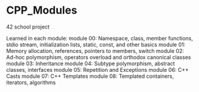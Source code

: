 # CPP_Modules
42 school project

Learned in each module:
module 00: Namespace, class, member functions, stdio stream, initialization lists, static, const, and other basics
module 01: Memory allocation, references, pointers to members, switch
module 02: Ad-hoc polymorphism, operators overload and orthodox canonical classes
module 03: Inheritance
module 04: Subtype polymorphism, abstract classes, interfaces
module 05: Repetition and Exceptions
module 06: C++ Casts
module 07: C++ Templates
module 08: Templated containers, iterators, algorithms
